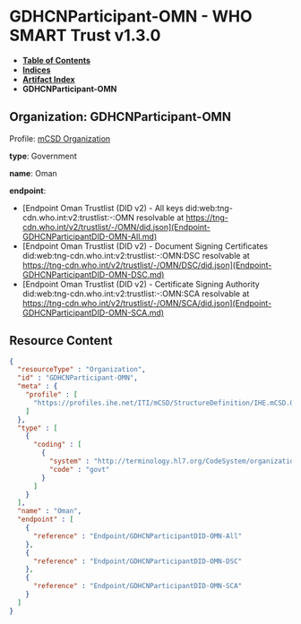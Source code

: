 # GDHCNParticipant-OMN - WHO SMART Trust v1.3.0

* [**Table of Contents**](toc.md)
* [**Indices**](indices.md)
* [**Artifact Index**](artifacts.md)
* **GDHCNParticipant-OMN**

## Organization: GDHCNParticipant-OMN

Profile: [mCSD Organization](https://profiles.ihe.net/ITI/mCSD/4.0.0/StructureDefinition-IHE.mCSD.Organization.html)

**type**: Government

**name**: Oman

**endpoint**: 

* [Endpoint Oman Trustlist (DID v2) - All keys did:web:tng-cdn.who.int:v2:trustlist:-:OMN resolvable at https://tng-cdn.who.int/v2/trustlist/-/OMN/did.json](Endpoint-GDHCNParticipantDID-OMN-All.md)
* [Endpoint Oman Trustlist (DID v2) - Document Signing Certificates did:web:tng-cdn.who.int:v2:trustlist:-:OMN:DSC resolvable at https://tng-cdn.who.int/v2/trustlist/-/OMN/DSC/did.json](Endpoint-GDHCNParticipantDID-OMN-DSC.md)
* [Endpoint Oman Trustlist (DID v2) - Certificate Signing Authority did:web:tng-cdn.who.int:v2:trustlist:-:OMN:SCA resolvable at https://tng-cdn.who.int/v2/trustlist/-/OMN/SCA/did.json](Endpoint-GDHCNParticipantDID-OMN-SCA.md)



## Resource Content

```json
{
  "resourceType" : "Organization",
  "id" : "GDHCNParticipant-OMN",
  "meta" : {
    "profile" : [
      "https://profiles.ihe.net/ITI/mCSD/StructureDefinition/IHE.mCSD.Organization"
    ]
  },
  "type" : [
    {
      "coding" : [
        {
          "system" : "http://terminology.hl7.org/CodeSystem/organization-type",
          "code" : "govt"
        }
      ]
    }
  ],
  "name" : "Oman",
  "endpoint" : [
    {
      "reference" : "Endpoint/GDHCNParticipantDID-OMN-All"
    },
    {
      "reference" : "Endpoint/GDHCNParticipantDID-OMN-DSC"
    },
    {
      "reference" : "Endpoint/GDHCNParticipantDID-OMN-SCA"
    }
  ]
}

```
